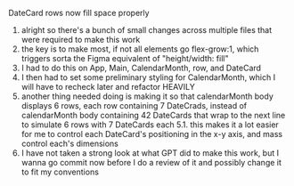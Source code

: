 DateCard rows now fill space properly
1. alright so there's a bunch of small changes across multiple files that were required to make this work
2. the key is to make most, if not all elements go flex-grow:1, which triggers sorta the Figma equivalent of "height/width: fill"
3. I had to do this on App, Main, CalendarMonth, row, and DateCard
4. I then had to set some preliminary styling for CalendarMonth, which I will have to recheck later and refactor HEAVILY
5. another thing needed doing is making it so that calendarMonth body displays 6 rows, each row containing 7 DateCrads, instead of calendarMonth body containing 42 DateCards that wrap to the next line to simulate 6 rows with 7 DateCards each
  5.1. this makes it a lot easier for me to control each DateCard's positioning in the x-y axis, and mass control each's dimensions
6. I have not taken a strong look at what GPT did to make this work, but I wanna go commit now before I do a review of it and possibly change it to fit my conventions